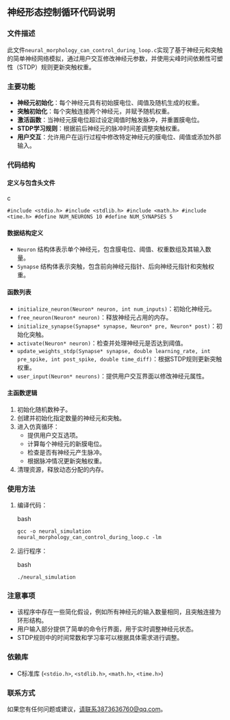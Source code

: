 ## 神经形态控制循环代码说明

### 文件描述

此文件`neural_morphology_can_control_during_loop.c`实现了基于神经元和突触的简单神经网络模拟，通过用户交互修改神经元参数，并使用尖峰时间依赖性可塑性（STDP）规则更新突触权重。

### 主要功能

- **神经元初始化**：每个神经元具有初始膜电位、阈值及随机生成的权重。
- **突触初始化**：每个突触连接两个神经元，并赋予随机权重。
- **激活函数**：当神经元膜电位超过设定阈值时触发脉冲，并重置膜电位。
- **STDP学习规则**：根据前后神经元的脉冲时间差调整突触权重。
- **用户交互**：允许用户在运行过程中修改特定神经元的膜电位、阈值或添加外部输入。

### 代码结构

#### 定义与包含头文件

c

`#include <stdio.h> #include <stdlib.h> #include <math.h> #include <time.h> #define NUM_NEURONS 10 #define NUM_SYNAPSES 5`

#### 数据结构定义

- `Neuron` 结构体表示单个神经元，包含膜电位、阈值、权重数组及其输入数量。
- `Synapse` 结构体表示突触，包含前向神经元指针、后向神经元指针和突触权重。

#### 函数列表

- `initialize_neuron(Neuron* neuron, int num_inputs)`：初始化神经元。
- `free_neuron(Neuron* neuron)`：释放神经元占用的内存。
- `initialize_synapse(Synapse* synapse, Neuron* pre, Neuron* post)`：初始化突触。
- `activate(Neuron* neuron)`：检查并处理神经元是否达到阈值。
- `update_weights_stdp(Synapse* synapse, double learning_rate, int pre_spike, int post_spike, double time_diff)`：根据STDP规则更新突触权重。
- `user_input(Neuron* neurons)`：提供用户交互界面以修改神经元属性。

#### 主函数逻辑

1. 初始化随机数种子。
2. 创建并初始化指定数量的神经元和突触。
3. 进入仿真循环：
   - 提供用户交互选项。
   - 计算每个神经元的新膜电位。
   - 检查是否有神经元产生脉冲。
   - 根据脉冲情况更新突触权重。
4. 清理资源，释放动态分配的内存。

### 使用方法

1. 编译代码：
   
   bash
   
   `gcc -o neural_simulation neural_morphology_can_control_during_loop.c -lm`

2. 运行程序：
   
   bash
   
   `./neural_simulation`

### 注意事项

- 该程序中存在一些简化假设，例如所有神经元的输入数量相同，且突触连接为环形结构。
- 用户输入部分提供了简单的命令行界面，用于实时调整神经元状态。
- STDP规则中的时间常数和学习率可以根据具体需求进行调整。

### 依赖库

- C标准库 (`<stdio.h>`, `<stdlib.h>`, `<math.h>`, `<time.h>`)

### 联系方式

如果您有任何问题或建议，请联系3873636760@qq.com。

